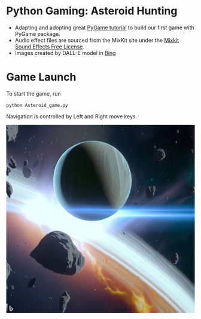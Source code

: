 # Python Gaming: Asteroid Hunting

- Adapting and adopting great [PyGame tutorial](https://coderslegacy.com/python/python-pygame-tutorial/) to build our first game with PyGame package.
- Audio effect files are sourced from the MixKit site under the [Mixkit Sound Effects Free License](https://mixkit.co/terms).
- Images created by DALL-E model in [Bing](https://www.bing.com/)

# Game Launch
To start the game, run
```
python Asteroid_game.py
```
Navigation is controlled by Left and Right move keys.

![Thumbnail](/images/Game_Thumbnail.png)
